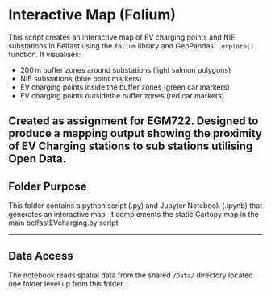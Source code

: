 # Interactive Map (Folium)

This script creates an interactive map of EV charging points and NIE substations in Belfast using the `folium` library and GeoPandas' `.explore()` function. It visualises:

- 200 m buffer zones around substations (light salmon polygons)
- NIE substations (blue point markers)
- EV charging points inside the buffer zones (green car markers)
- EV charging points outsidethe buffer zones (red car markers)

Created as assignment for EGM722. Designed to produce a mapping output showing the proximity of EV Charging stations to sub stations utilising Open Data. 
---

## Folder Purpose

This folder contains a python script (.py) and Jupyter Notebook (.ipynb) that generates an interactive map. It complements the static Cartopy map in the main belfastEVcharging.py script

---

## Data Access

The notebook reads spatial data from the shared `/Data/` directory located one folder level up from this folder.
